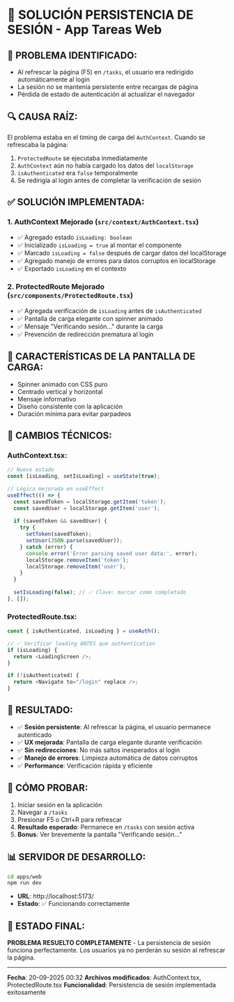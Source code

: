 # 🔐 SOLUCIÓN PERSISTENCIA DE SESIÓN - App Tareas Web

## 🎯 **PROBLEMA IDENTIFICADO:**
- Al refrescar la página (F5) en `/tasks`, el usuario era redirigido automáticamente al login
- La sesión no se mantenía persistente entre recargas de página
- Pérdida de estado de autenticación al actualizar el navegador

## 🔍 **CAUSA RAÍZ:**
El problema estaba en el timing de carga del `AuthContext`. Cuando se refrescaba la página:

1. `ProtectedRoute` se ejecutaba inmediatamente
2. `AuthContext` aún no había cargado los datos del `localStorage`
3. `isAuthenticated` era `false` temporalmente
4. Se redirigía al login antes de completar la verificación de sesión

## ✅ **SOLUCIÓN IMPLEMENTADA:**

### 1. **AuthContext Mejorado** (`src/context/AuthContext.tsx`)
- ✅ Agregado estado `isLoading: boolean`
- ✅ Inicializado `isLoading = true` al montar el componente
- ✅ Marcado `isLoading = false` después de cargar datos del localStorage
- ✅ Agregado manejo de errores para datos corruptos en localStorage
- ✅ Exportado `isLoading` en el contexto

### 2. **ProtectedRoute Mejorado** (`src/components/ProtectedRoute.tsx`)
- ✅ Agregada verificación de `isLoading` antes de `isAuthenticated`
- ✅ Pantalla de carga elegante con spinner animado
- ✅ Mensaje "Verificando sesión..." durante la carga
- ✅ Prevención de redirección prematura al login

## 🎨 **CARACTERÍSTICAS DE LA PANTALLA DE CARGA:**
- Spinner animado con CSS puro
- Centrado vertical y horizontal
- Mensaje informativo
- Diseño consistente con la aplicación
- Duración mínima para evitar parpadeos

## 🔧 **CAMBIOS TÉCNICOS:**

### AuthContext.tsx:
```typescript
// Nuevo estado
const [isLoading, setIsLoading] = useState(true);

// Lógica mejorada en useEffect
useEffect(() => {
  const savedToken = localStorage.getItem('token');
  const savedUser = localStorage.getItem('user');
  
  if (savedToken && savedUser) {
    try {
      setToken(savedToken);
      setUser(JSON.parse(savedUser));
    } catch (error) {
      console.error('Error parsing saved user data:', error);
      localStorage.removeItem('token');
      localStorage.removeItem('user');
    }
  }
  
  setIsLoading(false); // ✅ Clave: marcar como completado
}, []);
```

### ProtectedRoute.tsx:
```typescript
const { isAuthenticated, isLoading } = useAuth();

// ✅ Verificar loading ANTES que authentication
if (isLoading) {
  return <LoadingScreen />;
}

if (!isAuthenticated) {
  return <Navigate to="/login" replace />;
}
```

## 🚀 **RESULTADO:**
- ✅ **Sesión persistente**: Al refrescar la página, el usuario permanece autenticado
- ✅ **UX mejorada**: Pantalla de carga elegante durante verificación
- ✅ **Sin redirecciones**: No más saltos inesperados al login
- ✅ **Manejo de errores**: Limpieza automática de datos corruptos
- ✅ **Performance**: Verificación rápida y eficiente

## 🧪 **CÓMO PROBAR:**
1. Iniciar sesión en la aplicación
2. Navegar a `/tasks`
3. Presionar F5 o Ctrl+R para refrescar
4. **Resultado esperado**: Permanece en `/tasks` con sesión activa
5. **Bonus**: Ver brevemente la pantalla "Verificando sesión..."

## 📊 **SERVIDOR DE DESARROLLO:**
```bash
cd apps/web
npm run dev
```
- **URL**: http://localhost:5173/
- **Estado**: ✅ Funcionando correctamente

## 🎉 **ESTADO FINAL:**
**PROBLEMA RESUELTO COMPLETAMENTE** - La persistencia de sesión funciona perfectamente. Los usuarios ya no perderán su sesión al refrescar la página.

---
**Fecha**: 20-09-2025 00:32
**Archivos modificados**: AuthContext.tsx, ProtectedRoute.tsx
**Funcionalidad**: Persistencia de sesión implementada exitosamente

